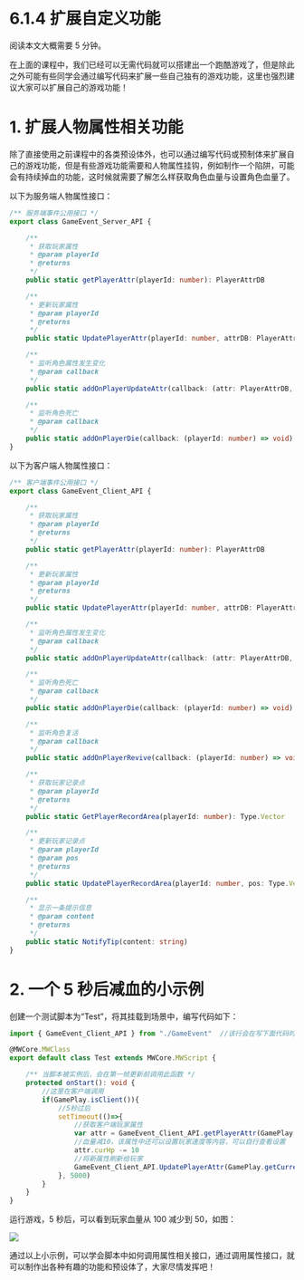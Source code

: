 # 6.1.4 扩展自定义功能

阅读本文大概需要 5 分钟。

在上面的课程中，我们已经可以无需代码就可以搭建出一个跑酷游戏了，但是除此之外可能有些同学会通过编写代码来扩展一些自己独有的游戏功能，这里也强烈建议大家可以扩展自己的游戏功能！

# 1. 扩展人物属性相关功能

除了直接使用之前课程中的各类预设体外，也可以通过编写代码或预制体来扩展自己的游戏功能，但是有些游戏功能需要和人物属性挂钩，例如制作一个陷阱，可能会有持续掉血的功能，这时候就需要了解怎么样获取角色血量与设置角色血量了。

以下为服务端人物属性接口：

```typescript
/** 服务端事件公用接口 */
export class GameEvent_Server_API {

    /**
     * 获取玩家属性
     * @param playerId 
     * @returns 
     */
    public static getPlayerAttr(playerId: number): PlayerAttrDB 

    /**
     * 更新玩家属性
     * @param playerId 
     * @returns 
     */
    public static UpdatePlayerAttr(playerId: number, attrDB: PlayerAttrDB) 

    /**
     * 监听角色属性发生变化
     * @param callback 
     */
    public static addOnPlayerUpdateAttr(callback: (attr: PlayerAttrDB, playerId: number) => void) 

    /**
     * 监听角色死亡
     * @param callback 
     */
    public static addOnPlayerDie(callback: (playerId: number) => void) {
}
```

以下为客户端人物属性接口：

```typescript
/** 客户端事件公用接口 */
export class GameEvent_Client_API {

    /**
     * 获取玩家属性
     * @param playerId 
     * @returns 
     */
    public static getPlayerAttr(playerId: number): PlayerAttrDB

    /**
     * 更新玩家属性
     * @param playerId 
     * @returns 
     */
    public static UpdatePlayerAttr(playerId: number, attrDB: PlayerAttrDB) 

    /**
     * 监听角色属性发生变化
     * @param callback 
     */
    public static addOnPlayerUpdateAttr(callback: (attr: PlayerAttrDB, playerId: number) => void) 

    /**
     * 监听角色死亡
     * @param callback 
     */
    public static addOnPlayerDie(callback: (playerId: number) => void)

    /**
     * 监听角色复活
     * @param callback 
     */
    public static addOnPlayerRevive(callback: (playerId: number) => void)

    /**
     * 获取玩家记录点
     * @param playerId 
     * @returns 
     */
    public static GetPlayerRecordArea(playerId: number): Type.Vector

    /**
     * 更新玩家记录点
     * @param playerId 
     * @param pos 
     * @returns 
     */
    public static UpdatePlayerRecordArea(playerId: number, pos: Type.Vector)

    /**
     * 显示一条提示信息
     * @param content 
     * @returns 
     */
    public static NotifyTip(content: string)
}
```

# 2. 一个 5 秒后减血的小示例

创建一个测试脚本为“Test”，将其挂载到场景中，编写代码如下：

```typescript
import { GameEvent_Client_API } from "./GameEvent"  //该行会在写下面代码时自动生成，不要复制，复制可能会报错

@MWCore.MWClass
export default class Test extends MWCore.MWScript {

    /** 当脚本被实例后，会在第一帧更新前调用此函数 */
    protected onStart(): void {
        //这里在客户端调用
        if(GamePlay.isClient()){
            //5秒过后
            setTimeout(()=>{
                //获取客户端玩家属性
                var attr = GameEvent_Client_API.getPlayerAttr(GamePlay.getCurrentPlayer().getPlayerID())
                //血量减10，该属性中还可以设置玩家速度等内容，可以自行查看设置
                attr.curHp -= 10
                //将新属性刷新给玩家
                GameEvent_Client_API.UpdatePlayerAttr(GamePlay.getCurrentPlayer().getPlayerID(), attr)
            }, 5000)
        }
    }
}
```

运行游戏，5 秒后，可以看到玩家血量从 100 减少到 50，如图：

![](https:/wstatic-a1.233leyuan.com/productdocs/static/boxcnydbZzv5rccWvYCKTn62oge.png)

通过以上小示例，可以学会脚本中如何调用属性相关接口，通过调用属性接口，就可以制作出各种有趣的功能和预设体了，大家尽情发挥吧！
